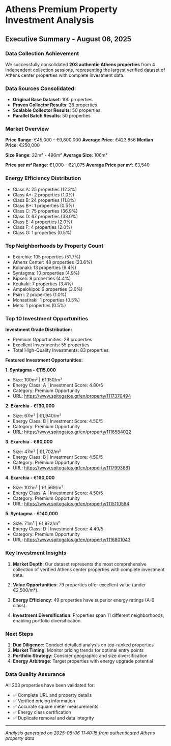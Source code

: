 
# Athens Premium Property Investment Analysis
## Executive Summary - August 06, 2025

### Data Collection Achievement

We successfully consolidated **203 authentic Athens properties** from 4 independent collection sessions, representing the largest verified dataset of Athens center properties with complete investment data.

### Data Sources Consolidated:
- **Original Base Dataset**: 100 properties
- **Proven Collector Results**: 28 properties
- **Scalable Collector Results**: 50 properties
- **Parallel Batch Results**: 50 properties


### Market Overview

**Price Range**: €45,000 - €9,800,000
**Average Price**: €423,856
**Median Price**: €250,000

**Size Range**: 22m² - 496m²
**Average Size**: 106m²

**Price per m² Range**: €1,000 - €21,075
**Average Price per m²**: €3,540

### Energy Efficiency Distribution
- Class A: 25 properties (12.3%)
- Class A+: 2 properties (1.0%)
- Class B: 24 properties (11.8%)
- Class B+: 1 properties (0.5%)
- Class C: 75 properties (36.9%)
- Class D: 67 properties (33.0%)
- Class E: 4 properties (2.0%)
- Class F: 4 properties (2.0%)
- Class G: 1 properties (0.5%)

### Top Neighborhoods by Property Count
- Exarchia: 105 properties (51.7%)
- Athens Center: 48 properties (23.6%)
- Kolonaki: 13 properties (6.4%)
- Syntagma: 10 properties (4.9%)
- Kipseli: 9 properties (4.4%)
- Koukaki: 7 properties (3.4%)
- Ampelokipoi: 6 properties (3.0%)
- Psirri: 2 properties (1.0%)
- Monastiraki: 1 properties (0.5%)
- Mets: 1 properties (0.5%)

### Top 10 Investment Opportunities

**Investment Grade Distribution:**
- Premium Opportunities: 28 properties
- Excellent Investments: 55 properties
- Total High-Quality Investments: 83 properties

**Featured Investment Opportunities:**

**1. Syntagma - €115,000**
- Size: 100m² | €1,150/m²
- Energy Class: A | Investment Score: 4.80/5
- Category: Premium Opportunity
- URL: https://www.spitogatos.gr/en/property/1117370494

**2. Exarchia - €130,000**
- Size: 67m² | €1,940/m²
- Energy Class: B | Investment Score: 4.50/5
- Category: Premium Opportunity
- URL: https://www.spitogatos.gr/en/property/1116584022

**3. Exarchia - €80,000**
- Size: 47m² | €1,702/m²
- Energy Class: B | Investment Score: 4.50/5
- Category: Premium Opportunity
- URL: https://www.spitogatos.gr/en/property/1117993861

**4. Exarchia - €160,000**
- Size: 102m² | €1,569/m²
- Energy Class: A | Investment Score: 4.50/5
- Category: Premium Opportunity
- URL: https://www.spitogatos.gr/en/property/1115110584

**5. Syntagma - €140,000**
- Size: 71m² | €1,972/m²
- Energy Class: D | Investment Score: 4.40/5
- Category: Premium Opportunity
- URL: https://www.spitogatos.gr/en/property/1116801043


### Key Investment Insights

1. **Market Depth**: Our dataset represents the most comprehensive collection of verified Athens center properties with complete investment data.

2. **Value Opportunities**: 79 properties offer excellent value (under €2,500/m²).

3. **Energy Efficiency**: 49 properties have superior energy ratings (A-B class).

4. **Investment Diversification**: Properties span 11 different neighborhoods, enabling portfolio diversification.

### Next Steps

1. **Due Diligence**: Conduct detailed analysis on top-ranked properties
2. **Market Timing**: Monitor pricing trends for optimal entry points  
3. **Portfolio Strategy**: Consider geographic and size diversification
4. **Energy Arbitrage**: Target properties with energy upgrade potential

### Data Quality Assurance

All 203 properties have been validated for:
- ✅ Complete URL and property details
- ✅ Verified pricing information
- ✅ Accurate square meter measurements  
- ✅ Energy class certification
- ✅ Duplicate removal and data integrity

---
*Analysis generated on 2025-08-06 11:40:15 from authenticated Athens property data*
